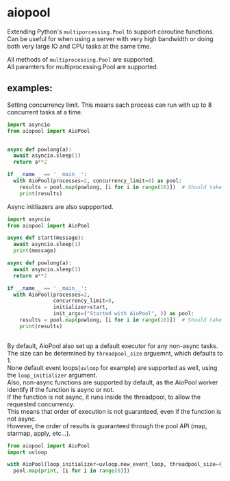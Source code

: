 # aiopool
Extending Python's `multiporcessing.Pool` to support coroutine functions.  
Can be useful for when using a server with very high bandwidth or doing both very large IO and CPU tasks at the same time.   

All methods of `multiprocessing.Pool` are supported.    
All paramters for multiprocessing.Pool are supported.  

## examples:
Setting concurrency limit. This means each process can run with up to 8 concurrent tasks at a time. 
```python
import asyncio
from aiopool import AioPool


async def powlong(a):
  await asyncio.sleep(1)
  return a**2

if __name__ == '__main__':
  with AioPool(processes=2, concurrency_limit=8) as pool:
    results = pool.map(powlong, [i for i in range(16)])  # Should take 2 seconds (2*8).
    print(results) 

```

Async initliazers are also suppported.

```python
import asyncio
from aiopool import AioPool

async def start(message):
  await asyncio.sleep(1)
  print(message)

async def powlong(a):
  await asyncio.sleep(1)
  return a**2

if __name__ == '__main__':
  with AioPool(processes=2, 
               concurrency_limit=8, 
               initializer=start,
               init_args=("Started with AioPool", )) as pool:
    results = pool.map(powlong, [i for i in range(16)])  # Should take 2 seconds (2*8).
    print(results) 
    
```

By default, AioPool also set up a default executor for any non-async tasks.  
The size can be determined by `threadpool_size` arguemnt, which defaults to 1.   
None default event loops(`uvloop` for example) are supported as well, using the `loop_initializer` argument.  
Also, non-async functions are supported by default, as the AioPool worker identify if the function is async or not.  
If the function is not async, it runs inside the threadpool, to allow the requested concurrency.   
This means that order of execution is not guaranteed, even if the function is not async.  
However, the order of results is guaranteed through the pool API (map, starmap, apply, etc...).  

```python
from aiopool import AioPool
import uvloop

with AioPool(loop_initializer=uvloop.new_event_loop, threadpool_size=4) pool:
  pool.map(print, [i for i in range(8)])
```
 



